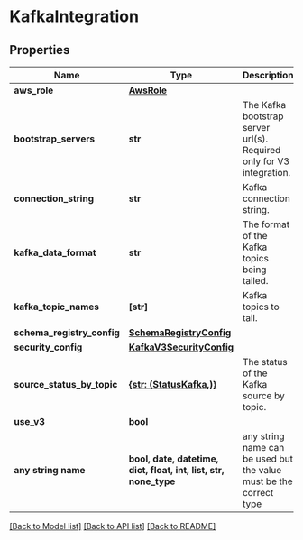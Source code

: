 # KafkaIntegration


## Properties
Name | Type | Description | Notes
------------ | ------------- | ------------- | -------------
**aws_role** | [**AwsRole**](AwsRole.md) |  | [optional] 
**bootstrap_servers** | **str** | The Kafka bootstrap server url(s). Required only for V3 integration. | [optional] 
**connection_string** | **str** | Kafka connection string. | [optional] 
**kafka_data_format** | **str** | The format of the Kafka topics being tailed. | [optional] 
**kafka_topic_names** | **[str]** | Kafka topics to tail. | [optional] 
**schema_registry_config** | [**SchemaRegistryConfig**](SchemaRegistryConfig.md) |  | [optional] 
**security_config** | [**KafkaV3SecurityConfig**](KafkaV3SecurityConfig.md) |  | [optional] 
**source_status_by_topic** | [**{str: (StatusKafka,)}**](StatusKafka.md) | The status of the Kafka source by topic. | [optional] [readonly] 
**use_v3** | **bool** |  | [optional] 
**any string name** | **bool, date, datetime, dict, float, int, list, str, none_type** | any string name can be used but the value must be the correct type | [optional]

[[Back to Model list]](../README.md#documentation-for-models) [[Back to API list]](../README.md#documentation-for-api-endpoints) [[Back to README]](../README.md)


